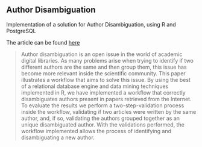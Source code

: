 ## Author Disambiguation

Implementation of a solution for Author Disambiguation, using R and PostgreSQL

The article can be found [here](Documents/AuthorDisambiguation_Bastrakova-Ledesma_Millan.pdf)

> Author disambiguation is an open issue in the world of academic digital libraries. As many problems arise when trying to identify if two different authors are the same and then group them, this issue has become more relevant inside the scientific community. This paper illustrates a workflow that aims to solve this issue. By using the best of a relational database engine and data mining techniques implemented in R, we have implemented a workflow that correctly disambiguates authors present in papers retrieved from the Internet. To evaluate the results we perform a two-step-validation process inside the workflow, validating if two articles were written by the same author, and, if so, validating the authors grouped together as an unique disambiguated author. With the validations performed, the workflow implemented allows the process of identifying and disambiguating a new author. 
